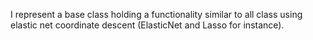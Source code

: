 I represent a base class holding a functionality similar to all class using elastic net coordinate descent (ElasticNet and Lasso for instance).